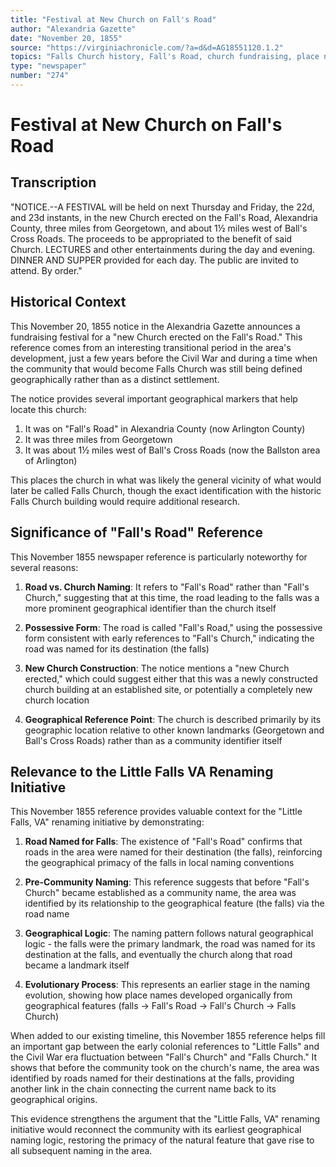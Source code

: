 ```yaml
---
title: "Festival at New Church on Fall's Road"
author: "Alexandria Gazette"
date: "November 20, 1855"
source: "https://virginiachronicle.com/?a=d&d=AG18551120.1.2"
topics: "Falls Church history, Fall's Road, church fundraising, place names, early community development"
type: "newspaper"
number: "274"
---
```


# Festival at New Church on Fall's Road

## Transcription

"NOTICE.--A FESTIVAL will be held on next Thursday and Friday, the 22d, and 23d instants, in the new Church erected on the Fall's Road, Alexandria County, three miles from Georgetown, and about 1½ miles west of Ball's Cross Roads. The proceeds to be appropriated to the benefit of said Church. LECTURES and other entertainments during the day and evening. DINNER AND SUPPER provided for each day. The public are invited to attend. By order."

## Historical Context

This November 20, 1855 notice in the Alexandria Gazette announces a fundraising festival for a "new Church erected on the Fall's Road." This reference comes from an interesting transitional period in the area's development, just a few years before the Civil War and during a time when the community that would become Falls Church was still being defined geographically rather than as a distinct settlement.

The notice provides several important geographical markers that help locate this church:
1. It was on "Fall's Road" in Alexandria County (now Arlington County)
2. It was three miles from Georgetown
3. It was about 1½ miles west of Ball's Cross Roads (now the Ballston area of Arlington)

This places the church in what was likely the general vicinity of what would later be called Falls Church, though the exact identification with the historic Falls Church building would require additional research.

## Significance of "Fall's Road" Reference

This November 1855 newspaper reference is particularly noteworthy for several reasons:

1. **Road vs. Church Naming**: It refers to "Fall's Road" rather than "Fall's Church," suggesting that at this time, the road leading to the falls was a more prominent geographical identifier than the church itself

2. **Possessive Form**: The road is called "Fall's Road," using the possessive form consistent with early references to "Fall's Church," indicating the road was named for its destination (the falls)

3. **New Church Construction**: The notice mentions a "new Church erected," which could suggest either that this was a newly constructed church building at an established site, or potentially a completely new church location

4. **Geographical Reference Point**: The church is described primarily by its geographic location relative to other known landmarks (Georgetown and Ball's Cross Roads) rather than as a community identifier itself

## Relevance to the Little Falls VA Renaming Initiative

This November 1855 reference provides valuable context for the "Little Falls, VA" renaming initiative by demonstrating:

1. **Road Named for Falls**: The existence of "Fall's Road" confirms that roads in the area were named for their destination (the falls), reinforcing the geographical primacy of the falls in local naming conventions

2. **Pre-Community Naming**: This reference suggests that before "Fall's Church" became established as a community name, the area was identified by its relationship to the geographical feature (the falls) via the road name

3. **Geographical Logic**: The naming pattern follows natural geographical logic - the falls were the primary landmark, the road was named for its destination at the falls, and eventually the church along that road became a landmark itself

4. **Evolutionary Process**: This represents an earlier stage in the naming evolution, showing how place names developed organically from geographical features (falls → Fall's Road → Fall's Church → Falls Church)

When added to our existing timeline, this November 1855 reference helps fill an important gap between the early colonial references to "Little Falls" and the Civil War era fluctuation between "Fall's Church" and "Falls Church." It shows that before the community took on the church's name, the area was identified by roads named for their destinations at the falls, providing another link in the chain connecting the current name back to its geographical origins.

This evidence strengthens the argument that the "Little Falls, VA" renaming initiative would reconnect the community with its earliest geographical naming logic, restoring the primacy of the natural feature that gave rise to all subsequent naming in the area. 